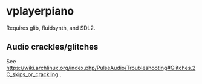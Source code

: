 vplayerpiano
============

Requires glib, fluidsynth, and SDL2.

Audio crackles/glitches
-----------------------
See https://wiki.archlinux.org/index.php/PulseAudio/Troubleshooting#Glitches.2C_skips_or_crackling .
